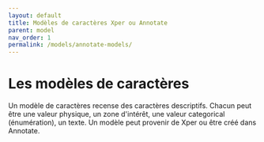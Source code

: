 ```yaml
---
layout: default
title: Modèles de caractères Xper ou Annotate
parent: model
nav_order: 1
permalink: /models/annotate-models/
---
```



# Les modèles de caractères

Un modèle de caractères recense des caractères descriptifs. Chacun peut être une valeur physique, un zone d'intérêt, une valeur categorical (énumération), un texte.
Un modèle peut provenir de Xper ou être créé dans Annotate. 
